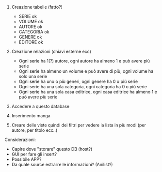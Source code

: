 1) Creazione tabelle (fatto?)
    - SERIE ok
    - VOLUME ok
    - AUTORE ok
    - CATEGORIA ok
    - GENERE ok
    - EDITORE ok

2) Creazione relazioni (chiavi esterne ecc)
    - Ogni serie ha 1(?) autore, ogni autore ha almeno 1 e può avere più serie
    - Ogni serie ha almeno un volume e può avere di più, ogni volume ha solo una serie
    - Ogni serie ha uno o più generi, ogni genere ha 0 o più serie
    - Ogni serie ha una sola categoria, ogni categoria ha 0 o più serie
    - Ogni serie ha una sola casa editrice, ogni casa editrice ha almeno 1 e può avere più serie


3) Accedere a questo database

4) Inserimento manga

5) Creare delle viste quindi dei filtri per vedere la lista in più modi (per autore, per titolo ecc..)



Considerazioni:
- Capire dove "storare" questo DB (host?)
- GUI per fare gli insert?
- Possibile APP?
- Da quale source estrarre le informazioni? (Anilist?)
